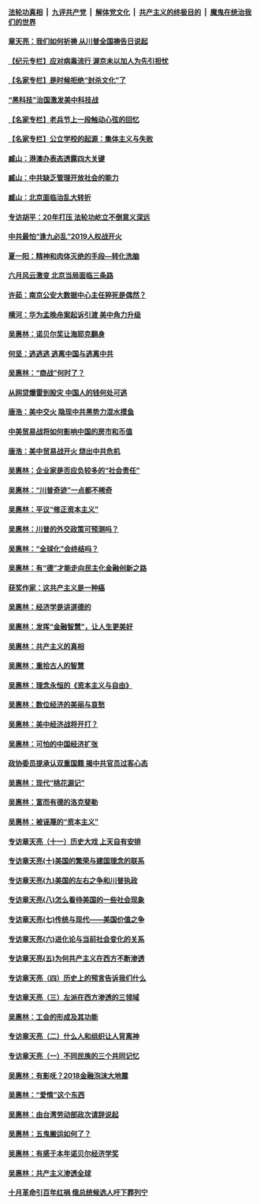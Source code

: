 ####  [法轮功真相](../../../../basic/blob/master/README.md?t=04092201) &nbsp;|&nbsp; [九评共产党](../../../../9ping.md/blob/master/README.md?t=04092201) &nbsp;|&nbsp; [解体党文化](../../../../jtdwh.md/blob/master/README.md?t=04092201)  &nbsp;|&nbsp; [共产主义的终极目的](../../../../gczydzjmd.md/blob/master/README.md?t=04092201) &nbsp;|&nbsp; [魔鬼在统治我们的世界](../../../../mgztzwmdsj.md/blob/master/README.md?t=04092201) 

#### [章天亮：我们如何祈祷 从川普全国祷告日说起](../pages/nsc423/n11944627.md?t=04092201) 

#### [【纪元专栏】应对病毒流行 渥京未以加人为先引担忧](../pages/nsc423/n11875714.md?t=04092201) 

#### [【名家专栏】是时候拒绝“封杀文化”了](../pages/nsc423/n11814093.md?t=04092201) 

#### [“黑科技”治国激发美中科技战](../pages/nsc423/n11638056.md?t=04092201) 

#### [【名家专栏】老兵节上一段触动心弦的回忆](../pages/nsc423/n11646016.md?t=04092201) 

#### [【名家专栏】公立学校的起源：集体主义与失败](../pages/nsc423/n11601833.md?t=04092201) 

#### [臧山：港澳办表态透露四大关键](../pages/nsc423/n11421628.md?t=04092201) 

#### [臧山：中共缺乏管理开放社会的能力](../pages/nsc423/n11407457.md?t=04092201) 

#### [臧山：北京面临治乱大转折](../pages/nsc423/n11406895.md?t=04092201) 

#### [专访胡平：20年打压 法轮功屹立不倒意义深远](../pages/nsc423/n11398800.md?t=04092201) 

#### [中共最怕“逢九必乱”2019人权战开火](../pages/nsc423/n11385248.md?t=04092201) 

#### [夏一阳：精神和肉体灭绝的手段—转化洗脑](../pages/nsc423/n11368250.md?t=04092201) 

#### [六月风云激变 北京当局面临三条路](../pages/nsc423/n11313668.md?t=04092201) 

#### [许茹：南京公安大数据中心主任猝死是偶然？](../pages/nsc423/n11064744.md?t=04092201) 

#### [横河：华为孟晚舟案起诉引渡 美中角力升级](../pages/nsc423/n11027230.md?t=04092201) 

#### [吴惠林：诺贝尔奖让海耶克翻身](../pages/nsc423/n10890049.md?t=04092201) 

#### [何坚：逃逃逃 逃离中国与逃离中共](../pages/nsc423/n10592891.md?t=04092201) 

#### [吴惠林：“商战”何时了？](../pages/nsc423/n10573558.md?t=04092201) 

#### [从网贷爆雷到股灾 中国人的钱何处可逃](../pages/nsc423/n10572800.md?t=04092201) 

#### [唐浩：美中交火 隐现中共黑势力混水摸鱼](../pages/nsc423/n10544040.md?t=04092201) 

#### [中美贸易战将如何影响中国的房市和币值](../pages/nsc423/n10543697.md?t=04092201) 

#### [唐浩：美中贸易战开火 烧出中共危机](../pages/nsc423/n10540126.md?t=04092201) 

#### [吴惠林：企业家是否应负较多的“社会责任”](../pages/nsc423/n10535022.md?t=04092201) 

#### [吴惠林：“川普奇迹”一点都不稀奇](../pages/nsc423/n10512808.md?t=04092201) 

#### [吴惠林：平议“修正资本主义”](../pages/nsc423/n10495724.md?t=04092201) 

#### [吴惠林：川普的外交政策可预测吗？](../pages/nsc423/n10462387.md?t=04092201) 

#### [吴惠林：“全球化”会终结吗？](../pages/nsc423/n10452838.md?t=04092201) 

#### [吴惠林：有“德”才能走向民主化金融创新之路](../pages/nsc423/n10432292.md?t=04092201) 

#### [获奖作家：这共产主义是一种癌](../pages/nsc423/n10431541.md?t=04092201) 

#### [吴惠林：经济学是讲道德的](../pages/nsc423/n10398014.md?t=04092201) 

#### [吴惠林：发挥“金融智慧”，让人生更美好](../pages/nsc423/n10375019.md?t=04092201) 

#### [吴惠林：共产主义的真相](../pages/nsc423/n10351394.md?t=04092201) 

#### [吴惠林：重拾古人的智慧](../pages/nsc423/n10337691.md?t=04092201) 

#### [吴惠林：理念永恒的《资本主义与自由》](../pages/nsc423/n10316274.md?t=04092201) 

#### [吴惠林：数位经济的美丽与哀愁](../pages/nsc423/n10292946.md?t=04092201) 

#### [吴惠林：美中经济战将开打？](../pages/nsc423/n10258825.md?t=04092201) 

#### [吴惠林：可怕的中国经济扩张](../pages/nsc423/n10219147.md?t=04092201) 

#### [政协委员提承认双重国籍 揭中共官员过客心态](../pages/nsc423/n10208809.md?t=04092201) 

#### [吴惠林：现代“桃花源记”](../pages/nsc423/n10185234.md?t=04092201) 

#### [吴惠林：富而有德的洛克斐勒](../pages/nsc423/n10142264.md?t=04092201) 

#### [吴惠林：被诬蔑的“资本主义”](../pages/nsc423/n10124816.md?t=04092201) 

#### [专访章天亮（十一）历史大戏 上天自有安排](../pages/nsc423/n10094905.md?t=04092201) 

#### [专访章天亮(十)美国的繁荣与建国理念的联系](../pages/nsc423/n10094899.md?t=04092201) 

#### [专访章天亮(九)美国的左右之争和川普执政](../pages/nsc423/n10094889.md?t=04092201) 

#### [专访章天亮(八)怎么看待美国的一些社会现象](../pages/nsc423/n10094857.md?t=04092201) 

#### [专访章天亮(七)传统与现代——美国价值之争](../pages/nsc423/n10093140.md?t=04092201) 

#### [专访章天亮(六)进化论与当前社会变化的关系](../pages/nsc423/n10092036.md?t=04092201) 

#### [专访章天亮(五)为何共产主义在西方不断渗透](../pages/nsc423/n10083620.md?t=04092201) 

#### [专访章天亮（四）历史上的预言告诉我们什么](../pages/nsc423/n10083606.md?t=04092201) 

#### [专访章天亮（三）左派在西方渗透的三领域](../pages/nsc423/n10081115.md?t=04092201) 

#### [吴惠林：工会的形成及其功能](../pages/nsc423/n10080633.md?t=04092201) 

#### [专访章天亮（二）什么人和组织让人背离神](../pages/nsc423/n10076637.md?t=04092201) 

#### [专访章天亮（一）不同民族的三个共同记忆](../pages/nsc423/n10074188.md?t=04092201) 

#### [吴惠林：有影呒？2018金融泡沫大地震](../pages/nsc423/n10040534.md?t=04092201) 

#### [吴惠林：“爱情”这个东西](../pages/nsc423/n10019423.md?t=04092201) 

#### [吴惠林：由台湾劳动部政次请辞说起](../pages/nsc423/n9979679.md?t=04092201) 

#### [吴惠林：五鬼搬运如何了？](../pages/nsc423/n9925338.md?t=04092201) 

#### [吴惠林：有感于本年诺贝尔经济学奖](../pages/nsc423/n9871883.md?t=04092201) 

#### [吴惠林：共产主义渗透全球](../pages/nsc423/n9812748.md?t=04092201) 

#### [十月革命引百年红祸 俄总统候选人吁下葬列宁](../pages/nsc423/n9810182.md?t=04092201) 

